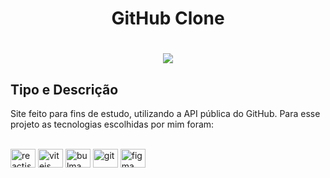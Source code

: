 <h1 align="center">GitHub Clone</h1>

<h1 align="center">
  <img src="https://lh3.googleusercontent.com/0zvzUfCSjuWwN0Ml_XvzeHS_HE0RDi8YNiG2BqxTW7B_68X6hsTyyfUgv_p_d7BIjjGvxRa-va9dZGLLb6q5V3dvFEs6yfk3ZmSH4FsC8hZwEaMO_BJQgRiBeslsMcnfPa33wnrNdrq_G_SchjrBkAUFwjtjC5VS0QJmZKkwu0KVFpMXjUArkWIiwUIJvIQyYifwh2vew9Xu4Zy_tJp2nIiyOZGptRuihU5EXLxCOLGVQh1WH7V8d0H7Ki608W_NM2WyFAFyb5352zRIHLLWVXjEvJGTtvKvI3c1ihC1iiCelkAllbBSSn29V4lkYUqq35hb7r0bYEQcrjV7sbkzvaZh3Wge6ErG-o4-wR1Y0A67y4o2v2PYvqkAAaIJT_d0kq2wY4ZEHjT0MW9AvadGqdeSL8l7NcFFQ7hl8hBqlhjw_2xgwD3GashT6klvqUVBQqTNVuNPfOFZOjX8tUF9trtiEESF8X_uuXN0tmHUxXFbtyjCifPEbi2K2M1NkACGsxQv6ARV39AsBVbDHjShzX5gW1E60CYMm84JB1AITS3TS-WM1DQXeJdkCbBuYVeemhBeJdQn4wM20IboGJAg5enD_kTJO0pUYK1PIjD61Ce6Izv-vz2qtu76TW3R0HwBI81ShYOgDPYxwqg72MGJ1eOKJ50jcPgvRTd_u6GmAW9vLK43NtP-p10lIjEpG-IbrWoaXkn3UP34ap5u0yjefTy3WSQiUB-83mDpKrQSpf1D2AHoTT_NJW-ceEoxBBrH4nOeS9BzlsqQlAlhcJRqY8mXmpgcEMLjzBfo-8BiJeNY6yBhULg3FSU9dOX0zzWuKPV3w1-ZmyYaVnDV8y4pD58wkWEWsSTIxwaARd-_0qbM6Z4_hpvZas-HBMQA3bckkhSY3xgI8F31wF5ihpx95c_hCu-DQFcN0mxzqVcLdGcYD2OvfpgdhRESk40v5rmXYkmxfltP3b8hGzP2Ip7LmLnqsXJPYPQOzNPVMQqHW7Hud1_FaFUd=w1410-h961-s-no?authuser=0">
</h1>

## Tipo e Descrição

Site feito para fins de estudo, utilizando a API pública do GitHub. Para esse projeto as tecnologias escolhidas por mim foram:

<div style="display: inline_block"><br>
  <img align="center" height="30" width="40" alt="reactjs" src="https://www.svgrepo.com/show/452092/react.svg">
  <img align="center" height="30" width="40" alt="vitejs" src="https://www.svgrepo.com/show/374167/vite.svg">
  <img align="center" height="30" width="40" alt="bulma" src="https://www.svgrepo.com/show/374146/typescript-official.svg">
  <img align="center" height="30" width="40" alt="git" src="https://raw.githubusercontent.com/styled-components/brand/master/styled-components.png">
  <img align="center" height="30" width="40" alt="figma" src="https://www.svgrepo.com/show/452202/figma.svg"> 
</div>
